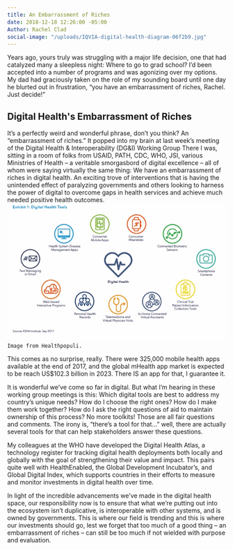 ```yaml
---
title: An Embarrassment of Riches
date: 2018-12-18 12:26:00 -05:00
Author: Rachel Clad
social-image: "/uploads/IQVIA-digital-health-diagram-06f2b9.jpg"
---
```


Years ago, yours truly was struggling with a major life decision, one that had catalyzed many a sleepless night: Where to go to grad school? I’d been accepted into a number of programs and was agonizing over my options. My dad had graciously taken on the role of my sounding board until one day he blurted out in frustration, “you have an embarrassment of riches, Rachel. Just decide!”

<!--more-->

## Digital Health's Embarrassment of Riches
It’s a perfectly weird and wonderful phrase, don’t you think? An “embarrassment of riches.” It popped into my brain at last week’s meeting of the Digital Health & Interoperability (DG&I) Working Group There I was, sitting in a room of folks from USAID, PATH, CDC, WHO, JSI, various Ministries of Health – a veritable smorgasbord of digital excellence – all of whom were saying virtually the same thing: We have an embarrassment of riches in digital health. An exciting trove of interventions that is having the unintended effect of paralyzing governments and others looking to harness the power of digital to overcome gaps in health services and achieve much needed positive health outcomes. 
![IQVIA-digital-health-diagram.jpg](/uploads/IQVIA-digital-health-diagram.jpg)`Image from Healthpopuli.`

This comes as no surprise, really. There were 325,000 mobile health apps available at the end of 2017, and the global mHealth app market is expected to be reach US$102.3 billion in 2023. There IS an app for that, I guarantee it.  

It is wonderful we’ve come so far in digital. But what I’m hearing in these working group meetings is this: Which digital tools are best to address my country’s unique needs? How do I choose the right ones? How do I make them work together? How do I ask the right questions of aid to maintain ownership of this process? No more toolkits! 
Those are all fair questions and comments. The irony is, “there’s a tool for that…” well, there are actually several tools for that can help stakeholders answer these questions. 

My colleagues at the WHO have developed the Digital Health Atlas, a technology register for tracking digital health deployments both locally and globally with the goal of strengthening their value and impact. This pairs quite well with HealthEnabled, the Global Development Incubator’s, and Global Digital Index, which supports countries in their efforts to measure and monitor investments in digital health over time.  

In light of the incredible advancements we’ve made in the digital health space, our responsibility now is to ensure that what we’re putting out into the ecosystem isn’t duplicative, is interoperable with other systems, and is owned by governments. This is where our field is trending and this is where our investments should go, lest we forget that too much of a good thing – an embarrassment of riches – can still be too much if not wielded with purpose and evaluation. 

